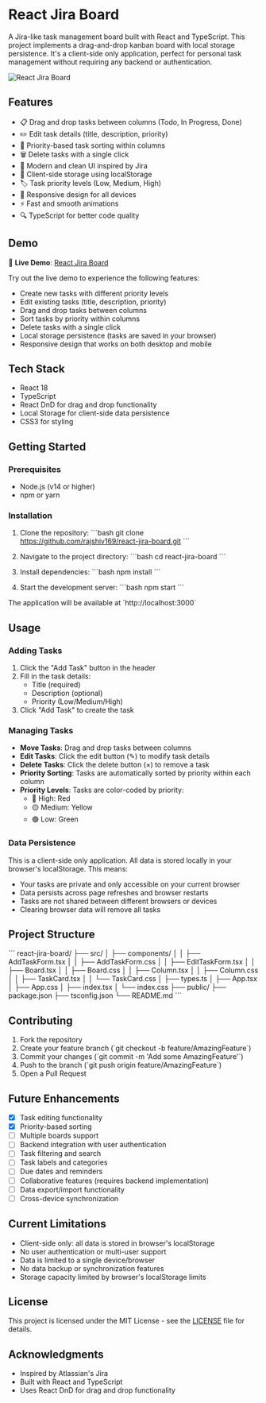 # React Jira Board

A Jira-like task management board built with React and TypeScript. This project implements a drag-and-drop kanban board with local storage persistence. It's a client-side only application, perfect for personal task management without requiring any backend or authentication.

![React Jira Board](https://raw.githubusercontent.com/rajshiv169/react-jira-board/main/docs/screenshot.png)

## Features

- 📋 Drag and drop tasks between columns (Todo, In Progress, Done)
- ✏️ Edit task details (title, description, priority)
- 🎯 Priority-based task sorting within columns
- 🗑️ Delete tasks with a single click
- 🎨 Modern and clean UI inspired by Jira
- 🔄 Client-side storage using localStorage
- 🏷️ Task priority levels (Low, Medium, High)
- 📱 Responsive design for all devices
- ⚡ Fast and smooth animations
- 🔍 TypeScript for better code quality

## Demo

🔗 **Live Demo**: [React Jira Board](https://rajshiv169.github.io/react-jira-board/)

Try out the live demo to experience the following features:
- Create new tasks with different priority levels
- Edit existing tasks (title, description, priority)
- Drag and drop tasks between columns
- Sort tasks by priority within columns
- Delete tasks with a single click
- Local storage persistence (tasks are saved in your browser)
- Responsive design that works on both desktop and mobile

## Tech Stack

- React 18
- TypeScript
- React DnD for drag and drop functionality
- Local Storage for client-side data persistence
- CSS3 for styling

## Getting Started

### Prerequisites

- Node.js (v14 or higher)
- npm or yarn

### Installation

1. Clone the repository:
\`\`\`bash
git clone https://github.com/rajshiv169/react-jira-board.git
\`\`\`

2. Navigate to the project directory:
\`\`\`bash
cd react-jira-board
\`\`\`

3. Install dependencies:
\`\`\`bash
npm install
\`\`\`

4. Start the development server:
\`\`\`bash
npm start
\`\`\`

The application will be available at \`http://localhost:3000\`

## Usage

### Adding Tasks

1. Click the "Add Task" button in the header
2. Fill in the task details:
   - Title (required)
   - Description (optional)
   - Priority (Low/Medium/High)
3. Click "Add Task" to create the task

### Managing Tasks

- **Move Tasks**: Drag and drop tasks between columns
- **Edit Tasks**: Click the edit button (✎) to modify task details
- **Delete Tasks**: Click the delete button (×) to remove a task
- **Priority Sorting**: Tasks are automatically sorted by priority within each column
- **Priority Levels**: Tasks are color-coded by priority:
  - 🔴 High: Red
  - 🟡 Medium: Yellow
  - 🟢 Low: Green

### Data Persistence

This is a client-side only application. All data is stored locally in your browser's localStorage. This means:
- Your tasks are private and only accessible on your current browser
- Data persists across page refreshes and browser restarts
- Tasks are not shared between different browsers or devices
- Clearing browser data will remove all tasks

## Project Structure

\`\`\`
react-jira-board/
├── src/
│   ├── components/
│   │   ├── AddTaskForm.tsx
│   │   ├── AddTaskForm.css
│   │   ├── EditTaskForm.tsx
│   │   ├── Board.tsx
│   │   ├── Board.css
│   │   ├── Column.tsx
│   │   ├── Column.css
│   │   ├── TaskCard.tsx
│   │   └── TaskCard.css
│   ├── types.ts
│   ├── App.tsx
│   ├── App.css
│   ├── index.tsx
│   └── index.css
├── public/
├── package.json
├── tsconfig.json
└── README.md
\`\`\`

## Contributing

1. Fork the repository
2. Create your feature branch (\`git checkout -b feature/AmazingFeature\`)
3. Commit your changes (\`git commit -m 'Add some AmazingFeature'\`)
4. Push to the branch (\`git push origin feature/AmazingFeature\`)
5. Open a Pull Request

## Future Enhancements

- [x] Task editing functionality
- [x] Priority-based sorting
- [ ] Multiple boards support
- [ ] Backend integration with user authentication
- [ ] Task filtering and search
- [ ] Task labels and categories
- [ ] Due dates and reminders
- [ ] Collaborative features (requires backend implementation)
- [ ] Data export/import functionality
- [ ] Cross-device synchronization

## Current Limitations

- Client-side only: all data is stored in browser's localStorage
- No user authentication or multi-user support
- Data is limited to a single device/browser
- No data backup or synchronization features
- Storage capacity limited by browser's localStorage limits

## License

This project is licensed under the MIT License - see the [LICENSE](LICENSE) file for details.

## Acknowledgments

- Inspired by Atlassian's Jira
- Built with React and TypeScript
- Uses React DnD for drag and drop functionality
